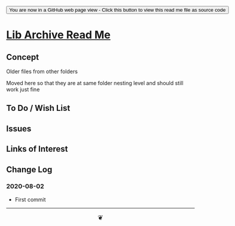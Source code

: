 <span style=display:none; >[You are now in a GitHub source code view - click this link to view Read Me file as a web page]( https://theo-armour.github.io/2020/lib/archive/readme.html  "View file as a web page." ) </span>

<div><input type=button onclick=window.top.location.href="https://github.com/theo-armour/2020/tree/master/lib/archive/";
value='You are now in a GitHub web page view - Click this button to view this read me file as source code' ></div>


# [Lib Archive Read Me]( https://theo-armour.github.io/2020/lib/archive/readme.html )

<!--@@@
<div style=height:500px;overflow:hidden;width:100%;resize:both; ><iframe src=https://theo-armour.github.io/2020/ lib/archive/ height=100% width=100% ></iframe></div>
_Lib Archive in a resizable window. One finger to rotate. Two to zoom._

### Full Screen: [Lib Archive]( https://theo-armour.github.io/2020/lib/archive/ )
@@@-->


## Concept

Older files from other folders

Moved here so that they are at same folder nesting level and should still work just fine


## To Do / Wish List


## Issues


## Links of Interest


## Change Log


### 2020-08-02

* First commit


***

<center title="hello! Click me to go up to the top" ><a href=javascript:window.scrollTo(0,0); style=font-size:2ch;text-decoration:none; > ❦ </a></center>
